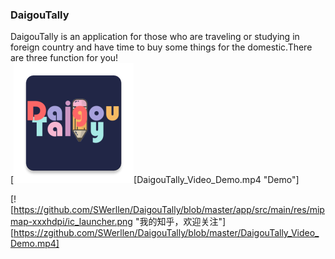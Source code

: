 ### DaigouTally
 DaigouTally is an application for those who are traveling or studying in foreign country and have time to buy some things for the domestic.There are three function for you!  
[![](app/src/main/res/mipmap-xxxhdpi/ic_launcher.png "Click Here to See Demo")[DaigouTally_Video_Demo.mp4 "Demo"]


[![https://github.com/SWerllen/DaigouTally/blob/master/app/src/main/res/mipmap-xxxhdpi/ic_launcher.png  "我的知乎，欢迎关注"][https://zgithub.com/SWerllen/DaigouTally/blob/master/DaigouTally_Video_Demo.mp4]

